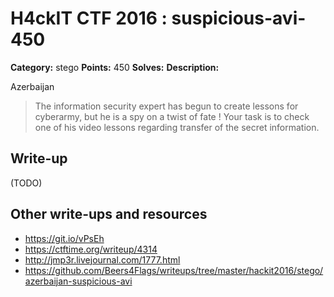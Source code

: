 # H4ckIT CTF 2016 : suspicious-avi-450

**Category:** stego
**Points:** 450
**Solves:**
**Description:**

Azerbaijan

> The information security expert has begun to create lessons for cyberarmy, but he is a spy on a twist of fate ! Your task is to check one of his video lessons regarding transfer of the secret information.

## Write-up

(TODO)

## Other write-ups and resources

* https://git.io/vPsEh
* https://ctftime.org/writeup/4314
* http://jmp3r.livejournal.com/1777.html
* https://github.com/Beers4Flags/writeups/tree/master/hackit2016/stego/azerbaijan-suspicious-avi
